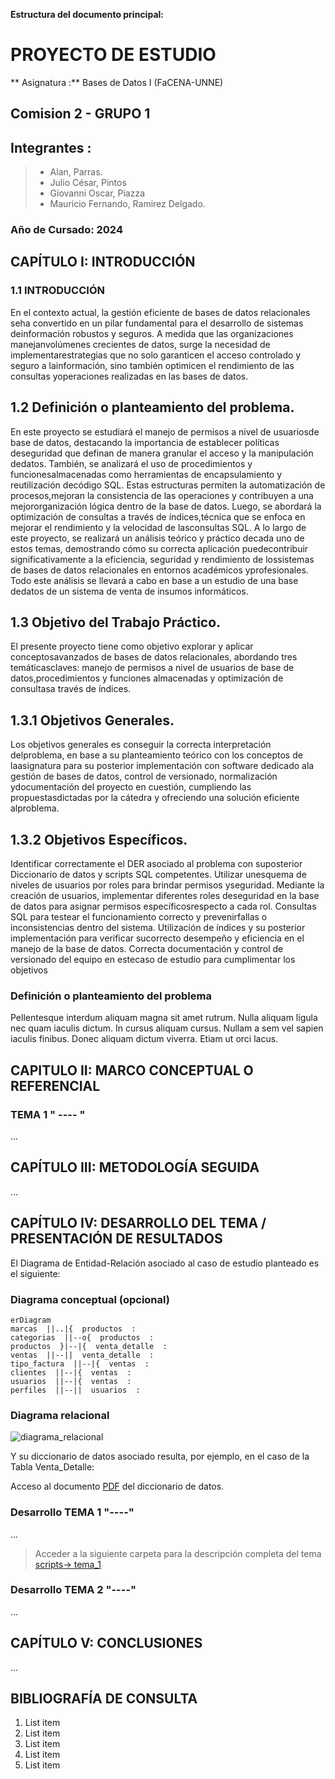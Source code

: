     
**Estructura del documento principal:**

# PROYECTO DE ESTUDIO

** Asignatura :** Bases de Datos I (FaCENA-UNNE)

## Comision 2 - GRUPO 1

## Integrantes :
> - Alan, Parras.
> - Julio César, Pintos
> - Giovanni Oscar, Piazza
> - Mauricio Fernando, Ramirez Delgado.

### Año de Cursado: 2024



## CAPÍTULO I: INTRODUCCIÓN

### 1.1 INTRODUCCIÓN

En el contexto actual, la gestión eficiente de bases de datos relacionales seha convertido en un pilar fundamental para el desarrollo de sistemas deinformación robustos y seguros. A medida que las organizaciones manejanvolúmenes crecientes de datos, surge la necesidad de implementarestrategias que no solo garanticen el acceso controlado y seguro a lainformación, sino también optimicen el rendimiento de las consultas yoperaciones realizadas en las bases de datos.

## 1.2 Definición o planteamiento del problema.

En este proyecto se estudiará el manejo de permisos a nivel de usuariosde base de datos, destacando la importancia de establecer políticas deseguridad que definan de manera granular el acceso y la manipulación dedatos.
También, se analizará el uso de procedimientos y funcionesalmacenadas como herramientas de encapsulamiento y reutilización decódigo SQL. Estas estructuras permiten la automatización de procesos,mejoran la consistencia de las operaciones y contribuyen a una mejororganización lógica dentro de la base de datos.
Luego, se abordará la optimización de consultas a través de índices,técnica que se enfoca en mejorar el rendimiento y la velocidad de lasconsultas SQL.
A lo largo de este proyecto, se realizará un análisis teórico y práctico decada uno de estos temas, demostrando cómo su correcta aplicación puedecontribuir significativamente a la eficiencia, seguridad y rendimiento de lossistemas de bases de datos relacionales en entornos académicos yprofesionales.
Todo este análisis se llevará a cabo en base a un estudio de una base dedatos de un sistema de venta de insumos informáticos.

## 1.3 Objetivo del Trabajo Práctico.

El presente proyecto tiene como objetivo explorar y aplicar conceptosavanzados de bases de datos relacionales, abordando tres temáticasclaves: manejo de permisos a nivel de usuarios de base de datos,procedimientos y funciones almacenadas y optimización de consultasa través de índices.

## 1.3.1 Objetivos Generales.
Los objetivos generales es conseguir la correcta interpretación delproblema, en base a su planteamiento teórico con los conceptos de laasignatura para su posterior implementación con software dedicado ala gestión de bases de datos, control de versionado, normalización ydocumentación del proyecto en cuestión, cumpliendo las propuestasdictadas por la cátedra y ofreciendo una solución eficiente alproblema.

## 1.3.2 Objetivos Específicos.
Identificar correctamente el DER asociado al problema con suposterior Diccionario de datos y scripts SQL competentes. Utilizar unesquema de niveles de usuarios por roles para brindar permisos yseguridad.
Mediante la creación de usuarios, implementar diferentes roles deseguridad en la base de datos para asignar permisos específicosrespecto a cada rol.
Consultas SQL para testear el funcionamiento correcto y prevenirfallas o inconsistencias dentro del sistema.
Utilización de índices y su posterior implementación para verificar sucorrecto desempeño y eficiencia en el manejo de la base de datos.
Correcta documentación y control de versionado del equipo en estecaso de estudio para cumplimentar los objetivos


### Definición o planteamiento del problema

Pellentesque interdum aliquam magna sit amet rutrum. Nulla aliquam ligula nec quam iaculis dictum. In cursus aliquam cursus. Nullam a sem vel sapien iaculis finibus. Donec aliquam dictum viverra. Etiam ut orci lacus.

## CAPITULO II: MARCO CONCEPTUAL O REFERENCIAL

### TEMA 1 " ---- "

...

## CAPÍTULO III: METODOLOGÍA SEGUIDA 

...

## CAPÍTULO IV: DESARROLLO DEL TEMA / PRESENTACIÓN DE RESULTADOS 

El Diagrama de Entidad-Relación asociado al caso de estudio planteado es el siguiente:



### Diagrama conceptual (opcional)

```mermaid
erDiagram
marcas  ||..|{  productos  :  
categorias  ||--o{  productos  :  
productos  }|--|{  venta_detalle  :  
ventas  ||--||  venta_detalle  :  
tipo_factura  ||--|{  ventas  :  
clientes  ||--|{  ventas  :  
usuarios  ||--|{  ventas  :  
perfiles  ||--||  usuarios  :  
```

### Diagrama relacional
![diagrama_relacional](https://github.com/ferrdel/BaseDeDatos1_Proyecto_Estudio/tree/main/doc/diagramaBD.jpg)

Y su diccionario de datos asociado resulta, por ejemplo, en el caso de la Tabla Venta_Detalle:

Acceso al documento [PDF](doc/diccionario_datos.pdf) del diccionario de datos.


### Desarrollo TEMA 1 "----"

...

> Acceder a la siguiente carpeta para la descripción completa del tema [scripts-> tema_1](script/tema01_nombre_tema)

### Desarrollo TEMA 2 "----"

... 


## CAPÍTULO V: CONCLUSIONES

...


## BIBLIOGRAFÍA DE CONSULTA

 1. List item
 2. List item
 3. List item
 4. List item
 5. List item

